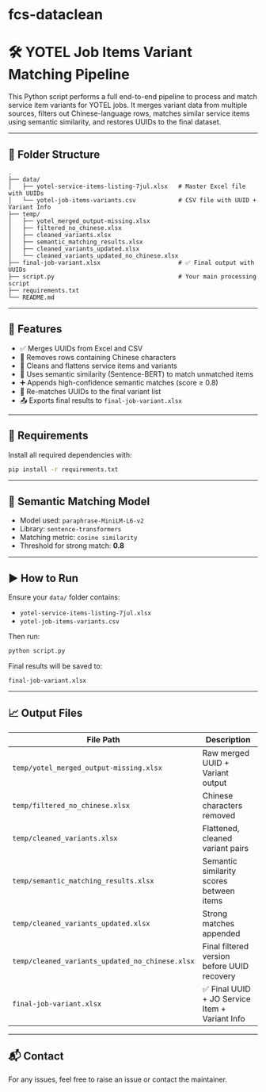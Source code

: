 # fcs-dataclean
# 🛠️ YOTEL Job Items Variant Matching Pipeline

This Python script performs a full end-to-end pipeline to process and match service item variants for YOTEL jobs. It merges variant data from multiple sources, filters out Chinese-language rows, matches similar service items using semantic similarity, and restores UUIDs to the final dataset.

---

## 📂 Folder Structure

```
.
├── data/
│   ├── yotel-service-items-listing-7jul.xlsx   # Master Excel file with UUIDs
│   └── yotel-job-items-variants.csv            # CSV file with UUID + Variant Info
├── temp/
│   ├── yotel_merged_output-missing.xlsx
│   ├── filtered_no_chinese.xlsx
│   ├── cleaned_variants.xlsx
│   ├── semantic_matching_results.xlsx
│   ├── cleaned_variants_updated.xlsx
│   └── cleaned_variants_updated_no_chinese.xlsx
├── final-job-variant.xlsx                      # ✅ Final output with UUIDs
├── script.py                                   # Your main processing script
├── requirements.txt
└── README.md
```

---

## 🚀 Features

- ✅ Merges UUIDs from Excel and CSV
- 🧼 Removes rows containing Chinese characters
- 🧾 Cleans and flattens service items and variants
- 🤖 Uses semantic similarity (Sentence-BERT) to match unmatched items
- ➕ Appends high-confidence semantic matches (score ≥ 0.8)
- 🔁 Re-matches UUIDs to the final variant list
- 📤 Exports final results to `final-job-variant.xlsx`

---

## 🔧 Requirements

Install all required dependencies with:

```bash
pip install -r requirements.txt
```

---

## 🧠 Semantic Matching Model

- Model used: `paraphrase-MiniLM-L6-v2`  
- Library: `sentence-transformers`  
- Matching metric: `cosine similarity`  
- Threshold for strong match: **0.8**

---

## ▶️ How to Run

Ensure your `data/` folder contains:

- `yotel-service-items-listing-7jul.xlsx`
- `yotel-job-items-variants.csv`

Then run:

```bash
python script.py
```

Final results will be saved to:

```
final-job-variant.xlsx
```

---

## 📈 Output Files

| File Path                                  | Description                                |
|-------------------------------------------|--------------------------------------------|
| `temp/yotel_merged_output-missing.xlsx`   | Raw merged UUID + Variant output           |
| `temp/filtered_no_chinese.xlsx`           | Chinese characters removed                 |
| `temp/cleaned_variants.xlsx`              | Flattened, cleaned variant pairs           |
| `temp/semantic_matching_results.xlsx`     | Semantic similarity scores between items   |
| `temp/cleaned_variants_updated.xlsx`      | Strong matches appended                    |
| `temp/cleaned_variants_updated_no_chinese.xlsx` | Final filtered version before UUID recovery |
| `final-job-variant.xlsx`                  | ✅ Final UUID + JO Service Item + Variant Info |

---

## 📬 Contact

For any issues, feel free to raise an issue or contact the maintainer.
